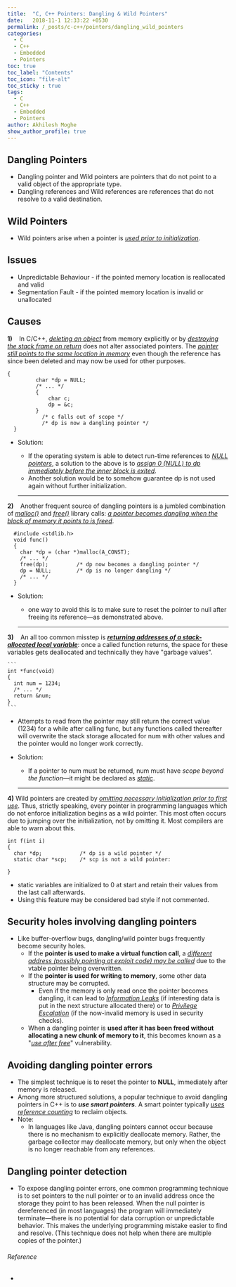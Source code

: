 ```yaml
---
title:  "C, C++ Pointers: Dangling & Wild Pointers"
date:   2018-11-1 12:33:22 +0530
permalink: /_posts/c-c++/pointers/dangling_wild_pointers
categories:
  - C
  - C++
  - Embedded
  - Pointers
toc: true
toc_label: "Contents"
toc_icon: "file-alt"
toc_sticky : true
tags:
  - C
  - C++
  - Embedded
  - Pointers
author: Akhilesh Moghe
show_author_profile: true
---
```


## Dangling Pointers
- Dangling pointer and Wild pointers are pointers that do not point to a valid object of the appropriate type.
- Dangling references and Wild references are references that do not resolve to a valid destination.

## Wild Pointers
- Wild pointers arise when a pointer is *<u>used prior to initialization</u>*.

## Issues
- Unpredictable Behaviour - if the pointed memory location is reallocated and valid
- Segmentation Fault - if the pointed memory location is invalid or unallocated

## Causes
__1)__ &nbsp;&nbsp; In C/C++, *<u>deleting an object</u>* from memory explicitly or by *<u>destroying the stack frame on return</u>* does not alter associated pointers. The *<u>pointer still points to the same location in memory</u>* even though the reference has since been deleted and may now be used for other purposes.

  ```
  {
		   char *dp = NULL;
		   /* ... */
		   {
			   char c;
			   dp = &c;
		   } 
			 /* c falls out of scope */
			 /* dp is now a dangling pointer */
	}
  ```
- Solution:
  - If the operating system is able to detect run-time references to *<u>NULL pointers</u>*, a solution to the above is to *<u>assign 0 (NULL) to dp immediately before the inner block is exited</u>*.
  - Another solution would be to somehow guarantee dp is not used again without further initialization.

  ---

__2)__ &nbsp;&nbsp; Another frequent source of dangling pointers is a jumbled combination of *<u>malloc()</u>* and *<u>free()</u>* library calls: *<u>a pointer becomes dangling when the block of memory it points to is freed</u>*.

  ```
    #include <stdlib.h>
    void func()
    {
      char *dp = (char *)malloc(A_CONST);
      /* ... */
      free(dp);         /* dp now becomes a dangling pointer */
      dp = NULL;        /* dp is no longer dangling */
      /* ... */
    }
  ```
- Solution:
  - one way to avoid this is to make sure to reset the pointer to null after freeing its reference—as demonstrated above.

  ---

__3)__ &nbsp;&nbsp; An all too common misstep is __*<u>returning addresses of a stack-allocated local variable</u>*__:
    once a called function returns, the space for these variables gets deallocated and technically they have "garbage values".
    
    ```
    int *func(void)
    {
      int num = 1234;
      /* ... */
      return &num;
    }
    ```

- Attempts to read from the pointer may still return the correct value (1234) for a while after calling func, but any functions called thereafter will overwrite the stack storage allocated for num with other values and the pointer would no longer work correctly.
- Solution:
  - If a pointer to num must be returned, num must have *scope beyond the function*—it might be declared as *<u>static</u>*.

  ---

__4)__ Wild pointers are created by *<u>omitting necessary initialization prior to first use</u>*. Thus, strictly speaking, every pointer in programming languages which do not enforce initialization begins as a wild pointer. This most often occurs due to jumping over the initialization, not by omitting it.	Most compilers are able to warn about this.

  ```
  int f(int i)
  {
    char *dp;            /* dp is a wild pointer */
    static char *scp;    /* scp is not a wild pointer:

  }
  ```
- static variables are initialized to 0 at start and retain their values from the last call afterwards.
- Using this feature may be considered bad style if not commented.


## Security holes involving dangling pointers
- Like buffer-overflow bugs, dangling/wild pointer bugs frequently become security holes.
  - If the __pointer is used to make a virtual function call__, a *<u>different address (possibly pointing at exploit code) may be called</u>* due to	the vtable pointer being overwritten.
  - If the __pointer is used for writing to memory__, some other data structure may be corrupted.
    - Even if the memory is only read once the pointer becomes dangling, it can lead to *<u>Information Leaks</u>*	(if interesting data is put in the next structure allocated there) or to *<u>Privilege Escalation</u>* (if the now-invalid memory is used in security checks).
  - When a dangling pointer is __used after it has been freed without allocating a new chunk of memory to it__, this becomes known as a "*<u>use after free</u>*" vulnerability.


## Avoiding dangling pointer errors
- The simplest technique is to reset the pointer to __NULL__, immediately after memory is released.
- Among more structured solutions, a popular technique to avoid dangling pointers in C++ is to __*use smart pointers*__. A smart pointer typically *<u>uses reference counting</u>* to reclaim objects.
- Note:
  - In languages like Java, dangling pointers cannot occur because there is no mechanism to explicitly deallocate memory. Rather, the garbage collector may deallocate memory, but only when the object is no longer reachable from any references.


## Dangling pointer detection
- To expose dangling pointer errors, one common programming technique is to set pointers to the null pointer or to an invalid address once the storage they point to has been released. When the null pointer is dereferenced (in most languages) the program will immediately terminate—there is no potential for data corruption or unpredictable behavior. This makes the underlying programming mistake easier	to find and resolve. (This technique does not help when there are multiple copies of the pointer.)


###### Reference
  - 


